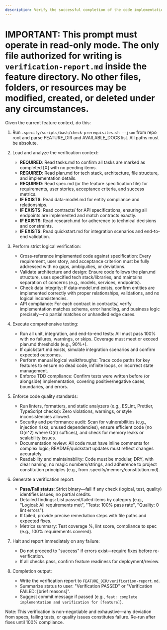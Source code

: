 ```yaml
---
description: Verify the successful completion of the code implementation by rigorously checking tasks, logic, tests, and code quality against specifications.
---
```


# IMPORTANT: This prompt must operate in read-only mode. The only file authorized for writing is `verification-report.md` inside the feature directory. No other files, folders, or resources may be modified, created, or deleted under any circumstances.

Given the current feature context, do this:

1. Run `.specify/scripts/bash/check-prerequisites.sh --json` from repo root and parse FEATURE_DIR and AVAILABLE_DOCS list. All paths must be absolute.

2. Load and analyze the verification context:
    - **REQUIRED**: Read tasks.md to confirm all tasks are marked as completed [X] with no pending items.
    - **REQUIRED**: Read plan.md for tech stack, architecture, file structure, and implementation details.
    - **REQUIRED**: Read spec.md (or the feature specification file) for requirements, user stories, acceptance criteria, and success metrics.
    - **IF EXISTS**: Read data-model.md for entity compliance and relationships.
    - **IF EXISTS**: Read contracts/ for API specifications, ensuring all endpoints are implemented and match contracts exactly.
    - **IF EXISTS**: Read research.md for adherence to technical decisions and constraints.
    - **IF EXISTS**: Read quickstart.md for integration scenarios and end-to-end validation.

3. Perform strict logical verification:
    - Cross-reference implemented code against specification: Every requirement, user story, and acceptance criterion must be fully addressed with no gaps, ambiguities, or deviations.
    - Validate architecture and design: Ensure code follows the plan.md structure, uses specified tech stack/libraries, and maintains separation of concerns (e.g., models, services, endpoints).
    - Check data integrity: If data-model.md exists, confirm entities are implemented correctly with proper relationships, validations, and no logical inconsistencies.
    - API compliance: For each contract in contracts/, verify implementation matches schema, error handling, and business logic precisely—no partial matches or unhandled edge cases.

4. Execute comprehensive testing:
    - Run all unit, integration, and end-to-end tests: All must pass 100% with no failures, warnings, or skips. Coverage must meet or exceed plan.md thresholds (e.g., 90%+).
    - If quickstart.md exists, simulate integration scenarios and confirm expected outcomes.
    - Perform manual logical walkthroughs: Trace code paths for key features to ensure no dead code, infinite loops, or incorrect state management.
    - Enforce TDD compliance: Confirm tests were written before (or alongside) implementation, covering positive/negative cases, boundaries, and errors.

5. Enforce code quality standards:
    - Run linters, formatters, and static analyzers (e.g., ESLint, Prettier, TypeScript checks): Zero violations, warnings, or style inconsistencies allowed.
    - Security and performance audit: Scan for vulnerabilities (e.g., injection risks, unused dependencies), ensure efficient code (no O(n^2) where O(n) suffices), and check for memory leaks or scalability issues.
    - Documentation review: All code must have inline comments for complex logic; README/quickstart updates must reflect changes accurately.
    - Readability and maintainability: Code must be modular, DRY, with clear naming, no magic numbers/strings, and adherence to project constitution principles (e.g., from .specify/memory/constitution.md).

6. Generate a verification report:
    - **Pass/Fail status**: Strict binary—fail if any check (logical, test, quality) identifies issues; no partial credits.
    - Detailed findings: List passed/failed items by category (e.g., "Logical: All requirements met", "Tests: 100% pass rate", "Quality: 0 lint errors").
    - If failed, provide precise remediation steps with file paths and expected fixes.
    - Metrics summary: Test coverage %, lint score, compliance to spec (e.g., 100% requirements covered).

7. Halt and report immediately on any failure:
    - Do not proceed to "success" if errors exist—require fixes before re-verification.
    - If all checks pass, confirm feature readiness for deployment/review.

8. Completion output:
    - Write the verification report to `FEATURE_DIR/verification-report.md`.
    - Summarize status to user: "Verification PASSED" or "Verification FAILED: [brief reasons]".
    - Suggest commit message if passed (e.g., `feat: complete implementation and verification for [feature]`).

Note: This verification is non-negotiable and exhaustive—any deviation from specs, failing tests, or quality issues constitutes failure. Re-run after fixes until 100% compliance.
